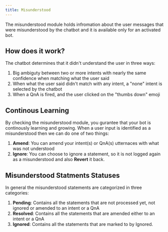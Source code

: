 ```yaml
---
title: Misunderstood
---
```

The misunderstood module holds infromation about the user messages that were misunderstood by the chatbot and it is available only for an activated bot.
## How does it work?
The chatbot determines that it didn't understand the user in three ways: 
1. Big ambiguty between two or more intents with nearly the same confidence when matching what the user said
2. When what the user said didn't match with any intent, a "none" intent is selected by the chatbot
3. When a QnA is fired, and the user clicked on the "thumbs down" emoji


## Continous Learning
By checking the misunderstood module, you gurantee that your bot is continously learning and growing.
When a user input is identified as a misunderstood then we can do one of two things:
1. **Amend**: You can amend your intent(s) or QnA(s) utternaces with what was not understood
2. **Ignore**: You can choose to ignore a statement, so it is not logged again as a misunderstood and also **Revert** it back.

## Misunderstood Statments Statuses
In general the misunderstood statements are categorized in three categories:
1. **Pending**: Contains all the statements that are not processed yet, not ignored or amended to an intent or a QnA
2. **Resolved**: Contains all the statements that are amended either to an intent or a QnA
3. **Ignored**: Contains all the statements that are marked to by Ignored.